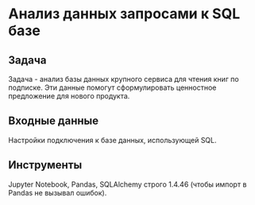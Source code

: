 # Анализ данных запросами к SQL базе


## Задача

Задача - анализ базы данных крупного сервиса для чтения книг по подписке. Эти данные помогут сформулировать ценностное предложение для нового продукта.

## Входные данные

Настройки подключения к базе данных, использующей SQL.


## Инструменты

Jupyter Notebook, Pandas, SQLAlchemy строго 1.4.46 (чтобы импорт в Pandas не вызывал ошибок).
